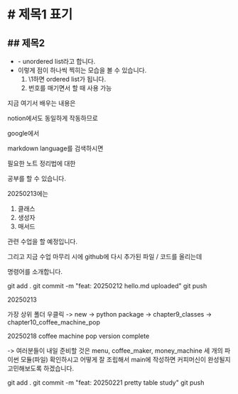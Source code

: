 # \# 제목1 표기
## \## 제목2

- \- unordered list라고 합니다.
- 이렇게 점이 하나씩 찍히는 모습을 볼 수 있습니다.
  1. \1하면 ordered list가 됩니다.
  2. 번호를 매기면서 할 때 사용 가능

지금 여기서 배우는 내용은

notion에서도 동일하게 작동하므로

google에서 

markdown language를 검색하시면

필요한 노트 정리법에 대한 

공부를 할 수 있습니다.

20250213에는
1. 클래스
2. 생성자
3. 매서드

관련 수업을 할 예정입니다.

그리고 지금 수업 마무리 시에
github에 다시 추가된 파일 / 코드를 올리는데

명령어를 소개합니다.

git add .
git commit -m "feat: 20250212 hello.md uploaded"
git push

20250213

가장 상위 폴더 우클릭 -> new -> python package
-> chapter9_classes
-> chapter10_coffee_machine_pop

20250218 coffee machine pop version complete

-> 여러분들이 내일 준비할 것은 
menu, coffee_maker, money_machine 세 개의 파이썬 모듈(파일)
확인하시고 어떻게 잘 조립해서
main에 작성하면 커피머신이 완성될지 고민해보도록 하겠습니다.

git add .
git commit -m "feat: 20250221 pretty table study"
git push